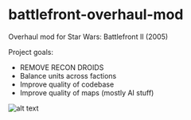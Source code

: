 # battlefront-overhaul-mod

Overhaul mod for Star Wars: Battlefront II (2005)

Project goals:
- REMOVE RECON DROIDS
- Balance units across factions
- Improve quality of codebase
- Improve quality of maps (mostly AI stuff)

![alt text]([https://github.com/[username]/[reponame]/blob/[branch]/image.jpg?raw=true](https://github.com/toothpaste-main/battlefront-overhaul-mod/blob/main/hallway_barriers.PNG))
